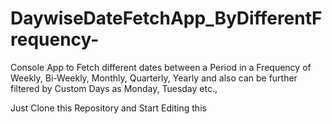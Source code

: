 # DaywiseDateFetchApp_ByDifferentFrequency-
Console App to Fetch different dates between a Period in a Frequency of Weekly, Bi-Weekly, Monthly, Quarterly, Yearly and also can be further filtered by Custom Days as Monday, Tuesday etc.,


Just Clone this Repository and Start Editing this
